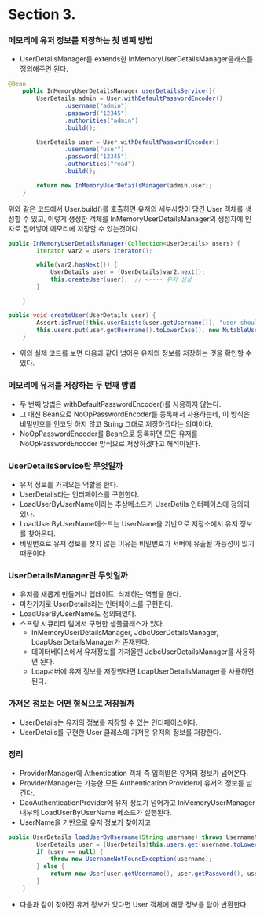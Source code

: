 # Section 3.

### 메모리에 유저 정보를 저장하는 첫 번째 방법 
- UserDetailsManager를 extends한 InMemoryUserDetailsManager클래스를 정의해주면 된다.
```java
@Bean
    public InMemoryUserDetailsManager userDetailsService(){
        UserDetails admin = User.withDefaultPasswordEncoder()
                .username("admin")
                .password("12345")
                .authorities("admin")
                .build();

        UserDetails user = User.withDefaultPasswordEncoder()
                .username("user")
                .password("12345")
                .authorities("read")
                .build();

        return new InMemoryUserDetailsManager(admin,user);
    }
```
위와 같은 코드에서 User.build()를 호출하면 유저의 세부사항이 담긴 User 객체를 생성할 수 있고, 이렇게 생성한 객체를
InMemoryUserDetailsManager의 생성자에 인자로 집어넣어 메모리에 저장할 수 있는것이다.

```java
public InMemoryUserDetailsManager(Collection<UserDetails> users) {
        Iterator var2 = users.iterator();

        while(var2.hasNext()) {
            UserDetails user = (UserDetails)var2.next();
            this.createUser(user);  // <---- 유저 생성
        }

    }
```

```java
public void createUser(UserDetails user) {
        Assert.isTrue(!this.userExists(user.getUsername()), "user should not exist");
        this.users.put(user.getUsername().toLowerCase(), new MutableUser(user)); <-- put 메소드를 통해 저장
    }
```

- 위의 실제 코드를 보면 다음과 같이 넘어온 유저의 정보를 저장하는 것을 확인할 수 있다.

### 메모리에 유저를 저장하는 두 번째 방법
- 두 번째 방법은 withDefaultPasswordEncoder()를 사용하지 않는다.
- 그 대신 Bean으로 NoOpPasswordEncoder를 등록해서 사용하는데, 이 방식은 비밀번호를 인코딩 하지 않고 String 그대로 저장하겠다는 의미이다.
- NoOpPasswordEncoder를 Bean으로 등록하면 모든 유저를 NoOpPasswordEncoder 방식으로 저장하겠다고 해석이된다.

### UserDetailsService란 무엇일까
- 유저 정보를 가져오는 역할을 한다.
- UserDetails라는 인터페이스를 구현한다.
- LoadUserByUserName이라는 추상메소드가 UserDetils 인터페이스에 정의돼있다.
- LoadUserByUserName메소드는 UserName을 기반으로 저장소에서 유저 정보를 찾아온다.
- 비밀번호로 유저 정보를 찾지 않는 이유는 비밀번호가 서버에 유출될 가능성이 있기 때문이다.

### UserDetailsManager란 무엇일까
- 유저를 새롭게 만들거나 업데이트, 삭제하는 역할을 한다.
- 마찬가지로 UserDetails라는 인터페이스를 구현한다.
- LoadUserByUserName도 정의돼있다.
- 스프링 시큐리티 팀에서 구현한 샘플클래스가 있다.
  - InMemoryUserDetailsManager, JdbcUserDetailsManager, LdapUserDetailsManager가 존재한다.
  - 데이터베이스에서 유저정보를 가져올땐 JdbcUserDetailsManager를 사용하면 된다.
  - Ldap서버에 유저 정보를 저장했다면 LdapUserDetailsManager를 사용하면 된다.
 
### 가져온 정보는 어떤 형식으로 저장될까
- UserDetails는 유저의 정보를 저장할 수 있는 인터페이스이다.
- UserDetails를 구현한 User 클래스에 가져온 유저의 정보를 저장한다.

### 정리
- ProviderManager에 Athentication 객체 즉 입력받은 유저의 정보가 넘어온다.
- ProviderManager는 가능한 모든 Authentication Provider에 유저의 정보를 넘긴다.
- DaoAuthenticationProvider에 유저 정보가 넘어가고 InMemoryUserManager 내부의 LoadUserByUserName 메소드가 실행된다.
- UserName을 기반으로 유저 정보가 찾아지고
```java
public UserDetails loadUserByUsername(String username) throws UsernameNotFoundException {
        UserDetails user = (UserDetails)this.users.get(username.toLowerCase());
        if (user == null) {
            throw new UsernameNotFoundException(username);
        } else {
            return new User(user.getUsername(), user.getPassword(), user.isEnabled(), user.isAccountNonExpired(), user.isCredentialsNonExpired(), user.isAccountNonLocked(), user.getAuthorities());
        }
    }
```
- 다음과 같이 찾아진 유저 정보가 있다면 User 객체에 해당 정보를 담아 반환한다.
